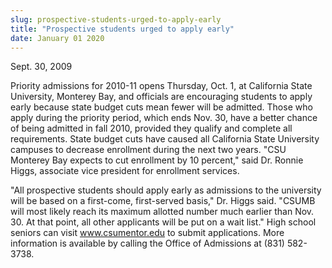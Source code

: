 ```yaml
---
slug: prospective-students-urged-to-apply-early
title: "Prospective students urged to apply early"
date: January 01 2020
---
```


  
<p>Sept. 30, 2009</p>
<p>
  Priority admissions for 2010-11 opens Thursday, Oct. 1, at California State
  University, Monterey Bay, and officials are encouraging students to apply
  early because state budget cuts mean fewer will be admitted. Those who apply
  during the priority period, which ends Nov. 30, have a better chance of being
  admitted in fall 2010, provided they qualify and complete all requirements.
  State budget cuts have caused all California State University campuses to
  decrease enrollment during the next two years. "CSU Monterey Bay expects to
  cut enrollment by 10 percent," said Dr. Ronnie Higgs, associate vice president
  for enrollment services.
</p>
<p>
  "All prospective students should apply early as admissions to the university
  will be based on a first-come, first-served basis," Dr. Higgs said. "CSUMB
  will most likely reach its maximum allotted number much earlier than Nov. 30.
  At that point, all other applicants will be put on a wait list." High school
  seniors can visit <a href="https://www.csumentor.edu/">www.csumentor.edu</a> to
  submit applications. More information is available by calling the Office of
  Admissions at (831) 582-3738.
</p>
 
